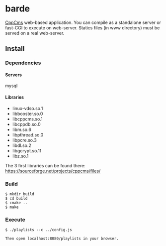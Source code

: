 # barde

[CppCms](http://cppcms.com) web-based application.
You can compile as a standalone server or fast-CGI to execute on web-server.
Statics files (in www directory) must be served on a real web-server.

## Install
### Dependencies
#### Servers

mysql

#### Libraries

* linux-vdso.so.1
* libbooster.so.0
* libcppcms.so.1
* libcppdb.so.0
* libm.so.6
* libpthread.so.0
* libpcre.so.3
* libdl.so.2
* libgcrypt.so.11
* libz.so.1

The 3 first libraries can be found there:
https://sourceforge.net/projects/cppcms/files/

### Build

```
$ mkdir build
$ cd build
$ cmake ..
$ make
```

### Execute

```
$ ./playlists --c ../config.js

Then open localhost:8080/playlists in your browser.
```

